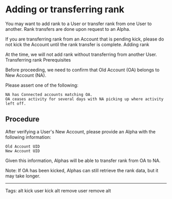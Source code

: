 # Adding or transferring rank

You may want to add rank to a User or transfer rank from one User to another. Rank transfers are done upon request to an Alpha.

If you are transferring rank from an Account that is pending kick, please do not kick the Account until the rank transfer is complete. Adding rank

At the time, we will not add rank without transferring from another User. Transferring rank Prerequisites

Before proceeding, we need to confirm that Old Account (OA) belongs to New Account (NA).

Please assert one of the following:

```
NA has Connected accounts matching OA.
OA ceases activity for several days with NA picking up where activity left off.
```

## Procedure

After verifying a User's New Account, please provide an Alpha with the following information:

```
Old Account UID
New Account UID
```

Given this information, Alphas will be able to transfer rank from OA to NA.

Note: If OA has been kicked, Alphas can still retrieve the rank data, but it may take longer.

--------------------------------------------------------------------------------

Tags: alt kick user kick alt remove user remove alt
